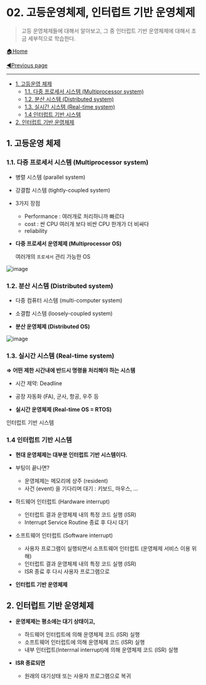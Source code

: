 # 02. 고등운영체제, 인터럽트 기반 운영체제

> 고등 운영체제들에 대해서 알아보고, 그 중 인터럽트 기반 운영체제에 대해서 조금 세부적으로 학습한다.

[🏠Home](https://github.com/batboy118/Study_Note)

[◀Previous page ](./)

---

<!-- TOC -->

- [1. 고등운영 체제](#1-고등운영-체제)
	- [1.1. 다중 프로세서 시스템 (Multiprocessor system)](#11-다중-프로세서-시스템-multiprocessor-system)
	- [1.2. 분산 시스템 (Distributed system)](#12-분산-시스템-distributed-system)
	- [1.3. 실시간 시스템 (Real-time system)](#13-실시간-시스템-real-time-system)
	- [1.4 인터럽트 기반 시스템](#14-인터럽트-기반-시스템)
- [2. 인터럽트 기반 운영체제](#2-인터럽트-기반-운영체제)

<!-- /TOC -->

## 1. 고등운영 체제

### 1.1. 다중 프로세서 시스템 (Multiprocessor system)

- 병렬 시스템 (parallel system)
- 강결합 시스템 (tightly-coupled system)
- 3가지 장점
  - Performance : 여러개로 처리하니까 빠르다
  - cost :  싼 CPU 여러개 보다 비싼 CPU 한개가 더 비싸다
  - reliability

- **다중 프로세서 운영체제 (Multiprocessor OS)**

  여러개의 `프로세서` 관리 가능한 OS

![image](https://user-images.githubusercontent.com/53181778/76821444-d7086c00-6805-11ea-837e-93e6912a4bba.png)

### 1.2. 분산 시스템 (Distributed system)

- 다중 컴퓨터 시스템 (multi-computer system)

- 소결합 시스템 (loosely-coupled system)

- **분산 운영체제 (Distributed OS)**

![image](https://user-images.githubusercontent.com/53181778/76821448-db348980-6805-11ea-8662-e3b71724deb8.png)

### 1.3. 실시간 시스템 (Real-time system)

**⇒ 어떤 제한 시간내에 반드시 명령을 처리해야 하는 시스템**

- 시간 제약: Deadline

- 공장 자동화 (FA), 군사, 항공, 우주 등

- **실시간 운영체제 (Real-time OS = RTOS)**

인터럽트 기반 시스템

### 1.4 인터럽트 기반 시스템

- **현대 운영체제는 대부분 인터럽트 기반 시스템이다.**

- 부팅이 끝나면?
  - 운영체제는 메모리에 상주 (resident)
  - 사건 (event) 을 기다리며 대기 : 키보드, 마우스, …

- 하드웨어 인터럽트 (Hardware interrupt)
  - 인터럽트 결과 운영체제 내의 특정 코드 실행 (ISR)
  - Interrupt Service Routine 종료 후 다시 대기

- 소프트웨어 인터럽트 (Software interrupt)
  - 사용자 프로그램이 실행되면서 소프트웨어 인터럽트 (운영체제 서비스 이용 위해)
  - 인터럽트 결과 운영체제 내의 특정 코드 실행 (ISR)
  - ISR 종료 후 다시 사용자 프로그램으로
- **인터럽트 기반 운영체제**

## 2. 인터럽트 기반 운영체제

- **운영체제는 평소에는 대기 상태이고,**
  - 하드웨어 인터럽트에 의해 운영체제 코드 (ISR) 실행
  - 소프트웨어 인터럽트에 의해 운영체제 코드 (ISR) 실행
  - 내부 인터럽트(Interrnal interrupt)에 의해 운영체제 코드 (ISR) 실행

- **ISR 종료되면**
  - 원래의 대기상태 또는 사용자 프로그램으로 복귀
